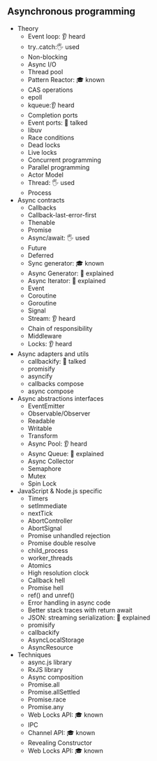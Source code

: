 ## Asynchronous programming

- Theory
  - Event loop: 👂 heard
  - try..catch:🖐️ used
  - Non-blocking
  - Async I/O
  - Thread pool
  - Pattern Reactor: 🎓 known
  - CAS operations
  - epoll
  - kqueue:👂 heard
  - Completion ports
  - Event ports: 📢 talked
  - libuv
  - Race conditions
  - Dead locks
  - Live locks
  - Concurrent programming
  - Parallel programming
  - Actor Model
  - Thread: 🖐️ used
  - Process
- Async contracts
  - Callbacks
  - Callback-last-error-first
  - Thenable
  - Promise
  - Async/await: 🖐️ used
  - Future
  - Deferred
  - Sync generator: 🎓 known
  - Async Generator: 🙋 explained
  - Async Iterator: 🙋 explained
  - Event
  - Coroutine
  - Goroutine
  - Signal
  - Stream: 👂 heard
  - Chain of responsibility
  - Middleware
  - Locks: 👂 heard
- Async adapters and utils
  - callbackify: 📢 talked
  - promisify
  - asyncify
  - callbacks compose
  - async compose
- Async abstractions interfaces
  - EventEmitter
  - Observable/Observer
  - Readable
  - Writable
  - Transform
  - Async Pool: 👂 heard
  - Async Queue: 🙋 explained
  - Async Collector
  - Semaphore
  - Mutex
  - Spin Lock
- JavaScript & Node.js specific
  - Timers
  - setImmediate
  - nextTick
  - AbortController
  - AbortSignal
  - Promise unhandled rejection
  - Promise double resolve
  - child_process
  - worker_threads
  - Atomics
  - High resolution clock
  - Callback hell
  - Promise hell
  - ref() and unref()
  - Error handling in async code
  - Better stack traces with return await
  - JSON: streaming serialization: 🙋 explained
  - promisify
  - callbackify
  - AsyncLocalStorage
  - AsyncResource
- Techniques
  - async.js library
  - RxJS library
  - Async composition
  - Promise.all
  - Promise.allSettled
  - Promise.race
  - Promise.any
  - Web Locks API: 🎓 known
  - IPC
  - Channel API: 🎓 known
  - Revealing Constructor
  - Web Locks API: 🎓 known
